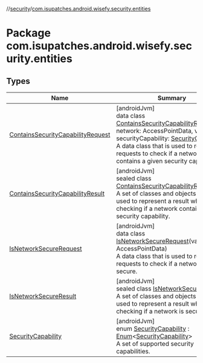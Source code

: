 //[security](../../index.md)/[com.isupatches.android.wisefy.security.entities](index.md)

# Package com.isupatches.android.wisefy.security.entities

## Types

| Name | Summary |
|---|---|
| [ContainsSecurityCapabilityRequest](-contains-security-capability-request/index.md) | [androidJvm]<br>data class [ContainsSecurityCapabilityRequest](-contains-security-capability-request/index.md)(val network: AccessPointData, val securityCapability: [SecurityCapability](-security-capability/index.md))<br>A data class that is used to represent requests to check if a network contains a given security capability. |
| [ContainsSecurityCapabilityResult](-contains-security-capability-result/index.md) | [androidJvm]<br>sealed class [ContainsSecurityCapabilityResult](-contains-security-capability-result/index.md)<br>A set of classes and objects that are used to represent a result while checking if a network contains a given security capability. |
| [IsNetworkSecureRequest](-is-network-secure-request/index.md) | [androidJvm]<br>data class [IsNetworkSecureRequest](-is-network-secure-request/index.md)(val network: AccessPointData)<br>A data class that is used to represent requests to check if a network is secure. |
| [IsNetworkSecureResult](-is-network-secure-result/index.md) | [androidJvm]<br>sealed class [IsNetworkSecureResult](-is-network-secure-result/index.md)<br>A set of classes and objects that are used to represent a result while checking if a network is secure. |
| [SecurityCapability](-security-capability/index.md) | [androidJvm]<br>enum [SecurityCapability](-security-capability/index.md) : [Enum](https://kotlinlang.org/api/latest/jvm/stdlib/kotlin/-enum/index.html)&lt;[SecurityCapability](-security-capability/index.md)&gt; <br>A set of supported security capabilities. |
